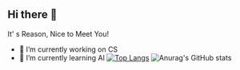 ## Hi there 👋
It' s Reason, Nice to Meet You!
- 🔭 I’m currently working on CS
- 🌱 I’m currently learning AI
[![Top Langs](https://github-readme-stats.vercel.app/api/top-langs/?username=Thryzen)](https://github.com/anuraghazra/github-readme-stats)
![Anurag's GitHub stats](https://github-readme-stats.vercel.app/api?username=Thryzen&count_private=true)
<!--
**Thryzen/Thryzen** is a ✨ _special_ ✨ repository because its `README.md` (this file) appears on your GitHub profile.

Here are some ideas to get you started:

- 🔭 I’m currently working on ...
- 🌱 I’m currently learning ...
- 👯 I’m looking to collaborate on ...
- 🤔 I’m looking for help with ...
- 💬 Ask me about ...
- 📫 How to reach me: ...
- 😄 Pronouns: ...
- ⚡ Fun fact: ...
-->
